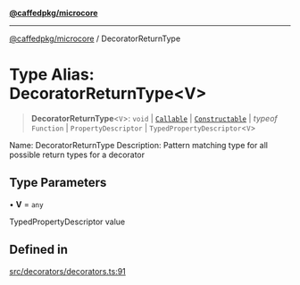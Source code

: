 [**@caffedpkg/microcore**](../README.md)

***

[@caffedpkg/microcore](../globals.md) / DecoratorReturnType

# Type Alias: DecoratorReturnType\<V\>

> **DecoratorReturnType**\<`V`\>: `void` \| [`Callable`](Callable.md) \| [`Constructable`](Constructable.md) \| *typeof* `Function` \| `PropertyDescriptor` \| `TypedPropertyDescriptor`\<`V`\>

Name: DecoratorReturnType
Description: Pattern matching type for all possible return types for a decorator

## Type Parameters

• **V** = `any`

TypedPropertyDescriptor value

## Defined in

[src/decorators/decorators.ts:91](https://github.com/caffed/microcore/blob/3444f5042af4893783a848f270124aa74f8db032/src/decorators/decorators.ts#L91)
